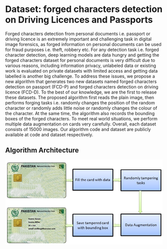 
# Dataset: forged characters detection on Driving Licences and Passports

Forged characters detection from personal documents i.e. passport or driving licence is an extremely important and challenging task in digital image forensics, as forged information on personal documents can be used for fraud purposes i.e. theft, robbery etc. For any detection task i.e. forged character detection, deep learning models are data hungry and getting the forged characters dataset for personal documents is very difficult due to various reasons, including information privacy, unlabeled data or existing work is evaluated on private datasets with limited access and getting data labelled is another big challenge. To address these issues, we propose a new algorithm that generates two new datasets named forged characters detection on passport (FCD-P) and forged characters detection on driving licence (FCD-D). To the best of our knowledge, we are the first to release these datasets. The proposed algorithm first reads the plain image, then performs forging tasks i.e. randomly changes the position of the random character or randomly adds little noise or randomly changes the colour of the character. At the same time, the algorithm also records the bounding boxes of the forged characters. To meet real world situations, we perform multiple data augmentation on cards very carefully. Overall, each dataset consists of 15000 images.  Our algorithm code and dataset are publicly available at code and dataset respectively. 


## Algorithm Architecture

![App Screenshot](https://github.com/turab45/Dataset-forged-characters-detection-on-ID-cards/blob/master/arch.jpg?raw=true)

